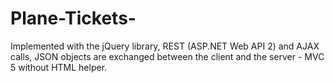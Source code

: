 # Plane-Tickets-
Implemented with the jQuery library, REST (ASP.NET Web API 2) and AJAX calls, JSON objects are exchanged between the client and the server - MVC 5 without HTML helper.
